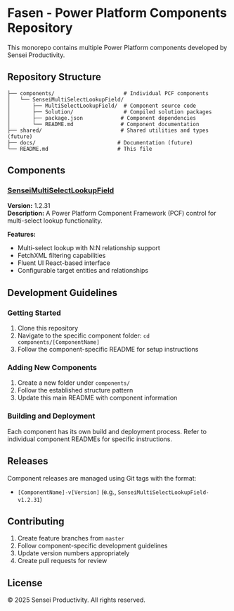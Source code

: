 # Fasen - Power Platform Components Repository

This monorepo contains multiple Power Platform components developed by Sensei Productivity.

## Repository Structure

```
├── components/                      # Individual PCF components
│   └── SenseiMultiSelectLookupField/
│       ├── MultiSelectLookupField/  # Component source code
│       ├── Solution/                # Compiled solution packages
│       ├── package.json            # Component dependencies
│       └── README.md               # Component documentation
├── shared/                         # Shared utilities and types (future)
├── docs/                          # Documentation (future)
└── README.md                      # This file
```

## Components

### [SenseiMultiSelectLookupField](./components/SenseiMultiSelectLookupField/README.md)
**Version:** 1.2.31  
**Description:** A Power Platform Component Framework (PCF) control for multi-select lookup functionality.

**Features:**
- Multi-select lookup with N:N relationship support
- FetchXML filtering capabilities
- Fluent UI React-based interface
- Configurable target entities and relationships

## Development Guidelines

### Getting Started
1. Clone this repository
2. Navigate to the specific component folder: `cd components/[ComponentName]`
3. Follow the component-specific README for setup instructions

### Adding New Components
1. Create a new folder under `components/`
2. Follow the established structure pattern
3. Update this main README with component information

### Building and Deployment
Each component has its own build and deployment process. Refer to individual component READMEs for specific instructions.

## Releases

Component releases are managed using Git tags with the format:
- `[ComponentName]-v[Version]` (e.g., `SenseiMultiSelectLookupField-v1.2.31`)

## Contributing

1. Create feature branches from `master`
2. Follow component-specific development guidelines
3. Update version numbers appropriately
4. Create pull requests for review

## License

© 2025 Sensei Productivity. All rights reserved.